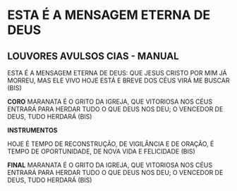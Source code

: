 # ESTA É A MENSAGEM ETERNA DE DEUS

## LOUVORES AVULSOS CIAS - MANUAL

ESTA É A MENSAGEM ETERNA DE DEUS:
QUE JESUS CRISTO POR MIM JÁ MORREU,
MAS ELE VIVO HOJE ESTÁ
E BREVE DOS CÉUS VIRÁ ME BUSCAR (BIS)

**CORO**
MARANATA É O GRITO DA IGREJA,
QUE VITORIOSA NOS CÉUS ENTRARÁ
PARA HERDAR TUDO O QUE DEUS NOS DEU;
O VENCEDOR DE DEUS, TUDO HERDARÁ (BIS)

**INSTRUMENTOS**

HOJE É TEMPO DE RECONSTRUÇÃO,
DE VIGILÂNCIA E DE ORAÇÃO,
É TEMPO DE OPORTUNIDADE,
DE NOVA VIDA E FELICIDADE (BIS)

**FINAL**
MARANATA É O GRITO DA IGREJA,
QUE VITORIOSA NOS CÉUS ENTRARÁ
PARA HERDAR TUDO O QUE DEUS NOS DEU;
O VENCEDOR DE DEUS, TUDO HERDARÁ (BIS)

